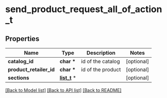# send_product_request_all_of_action_t

## Properties
Name | Type | Description | Notes
------------ | ------------- | ------------- | -------------
**catalog_id** | **char \*** | id of the catalog | [optional] 
**product_retailer_id** | **char \*** | id of the product | [optional] 
**sections** | [**list_t**](send_product_request_all_of_action_sections.md) \* |  | [optional] 

[[Back to Model list]](../README.md#documentation-for-models) [[Back to API list]](../README.md#documentation-for-api-endpoints) [[Back to README]](../README.md)


